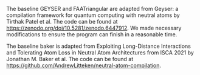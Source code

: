 The baseline GEYSER and FAATriangular are adapted from Geyser: a compilation framework for quantum computing with neutral atoms by Tirthak Patel et al. The code can be found at https://zenodo.org/doi/10.5281/zenodo.6447912. We made necessary modifications to ensure the program can finish in a reasonable time.

The baseline baker is adapted from Exploiting Long-Distance Interactions and Tolerating Atom Loss in Neutral Atom Architectures from ISCA 2021 by Jonathan M. Baker et al. The code can be found at https://github.com/AndrewLitteken/neutral-atom-compilation.
